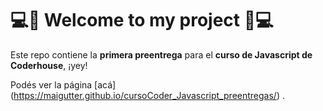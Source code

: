 # 💻🚀 Welcome to my project 🚀💻

Este repo contiene la **primera preentrega** para el **curso de Javascript de Coderhouse**, ¡yey!

Podés ver la página [acá] (https://maigutter.github.io/cursoCoder_Javascript_preentregas/) . 